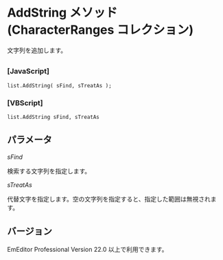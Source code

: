 # AddString メソッド (CharacterRanges コレクション)

文字列を追加します。

## 

### \[JavaScript\]

```
list.AddString( sFind, sTreatAs );
```

### \[VBScript\]

```
list.AddString sFind, sTreatAs
```

## パラメータ

_sFind_

検索する文字列を指定します。

_sTreatAs_

代替文字を指定します。空の文字列を指定すると、指定した範囲は無視されます。

## バージョン

EmEditor Professional Version 22.0 以上で利用できます。

